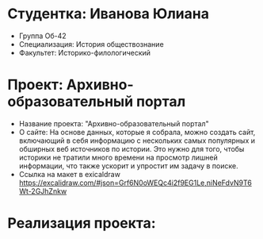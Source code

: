 # Студентка: Иванова Юлиана

- Группа Об-42
- Специализация: История обществознание
- Факультет: Историко-филологический

# Проект: Архивно-образовательный портал

- Название проекта: "Архивно-образовательный портал"
- О сайте: На основе данных, которые я собрала, можно создать сайт, включающий в себя информацию с нескольких самых популярных и обширных веб источников по истории. Это нужно для того, чтобы историки не тратили много времени на просмотр лишней информации, что также ускорит и упростит им задачу в поиске.
- Ссылка на макет в exicaldraw https://excalidraw.com/#json=Grf6N0oWEQc4i2f9EG1Le,niNeFdvN9T6Wt-2GJhZnkw

# Реализация проекта:
